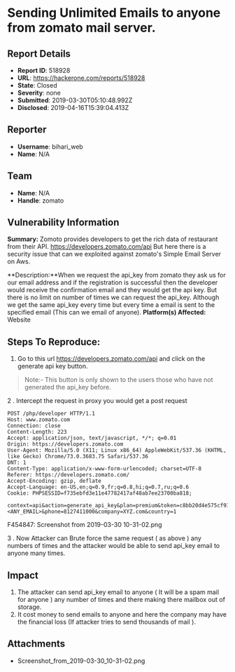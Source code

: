 # Sending Unlimited Emails to anyone from zomato mail server.

## Report Details
- **Report ID**: 518928
- **URL**: https://hackerone.com/reports/518928
- **State**: Closed
- **Severity**: none
- **Submitted**: 2019-03-30T05:10:48.992Z
- **Disclosed**: 2019-04-16T15:39:04.413Z

## Reporter
- **Username**: bihari_web
- **Name**: N/A

## Team
- **Name**: N/A
- **Handle**: zomato

## Vulnerability Information
**Summary:** Zomoto provides developers to get the rich data of restaurant from their API.
https://developers.zomato.com/api
But here there is a security issue that can we exploited against zomato's Simple Email Server on Aws. 

**Description:**When  we request the api_key from zomato they ask us for our email address and if the registration is successful then the developer would receive the confirmation email and they would get the api key. But there is no limit on number of times we can request the api_key. Although we get the same api_key every time but every time a email is sent to the specified email (This can we email of anyone).
**Platform(s) Affected:** Website


## Steps To Reproduce:

1. Go to this url https://developers.zomato.com/api and click on the generate api key button.

>Note:- This button is only shown to the users those who have not generated the api_key before.


2 . Intercept the request in proxy you would get a post request

``` 
POST /php/developer HTTP/1.1
Host: www.zomato.com
Connection: close
Content-Length: 223
Accept: application/json, text/javascript, */*; q=0.01
Origin: https://developers.zomato.com
User-Agent: Mozilla/5.0 (X11; Linux x86_64) AppleWebKit/537.36 (KHTML, like Gecko) Chrome/73.0.3683.75 Safari/537.36
DNT: 1
Content-Type: application/x-www-form-urlencoded; charset=UTF-8
Referer: https://developers.zomato.com/
Accept-Encoding: gzip, deflate
Accept-Language: en-US,en;q=0.9,fr;q=0.8,hi;q=0.7,ru;q=0.6
Cookie: PHPSESSID=f735ebfd3e11e47782417af48ab7ee23700ba818; 

context=api&action=generate_api_key&plan=premium&token=c8bb20d4e575cf91aa8028ac9802a050&name=VIPIN+BIHARI&email=<ANY_EMAIL>&phone=8127411000&company=XYZ.com&country=1
```
F454847: Screenshot from 2019-03-30 10-31-02.png

3 . Now Attacker can Brute force the same request ( as above ) any numbers of times and the attacker would be able to send api_key email to anyone many times.

## Impact

1. The attacker can send api_key email to anyone ( It will be a spam mail for anyone ) any number of times and there making there mailbox out of storage.
2. It cost money to send emails to anyone and here the company may have the financial loss (If attacker tries to send thousands of mail ).

## Attachments
- Screenshot_from_2019-03-30_10-31-02.png
